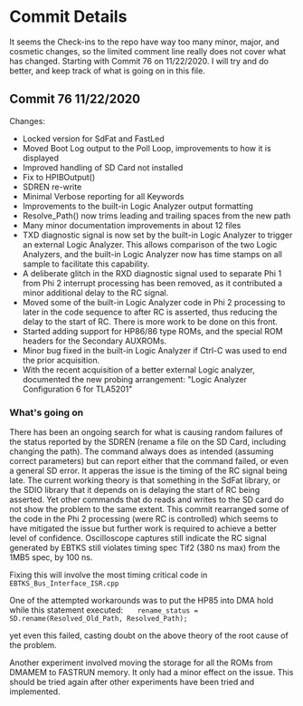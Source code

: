 # Commit Details

It seems the Check-ins to the repo have way too many minor, major, and cosmetic
changes, so the limited comment line really does not cover what has changed.
Starting with Commit 76 on 11/22/2020.
I will try and do better, and keep track of what is going on in this file.


## Commit 76 11/22/2020

Changes:
-   Locked version for SdFat and FastLed
-   Moved Boot Log output to the Poll Loop, improvements to how it is displayed
-   Improved handling of SD Card not installed
-   Fix to HPIBOutput()
-   SDREN re-write
-   Minimal Verbose reporting for all Keywords
-   Improvements to the built-in Logic Analyzer output formatting
-   Resolve_Path() now trims leading and trailing spaces from the new path
-   Many minor documentation improvements in about 12 files
-   TXD diagnostic signal is now set by the built-in Logic Analyzer to trigger
    an external Logic Analyzer. This allows comparison of the two Logic Analyzers,
    and the built-in Logic Analyzer now has time stamps on all sample to
    facilitate this capability.
-   A deliberate glitch in the RXD diagnostic signal used to separate Phi 1
    from Phi 2 interrupt processing has been removed, as it contributed a
    minor additional delay to the RC signal.
-   Moved some of the built-in Logic Analyzer code in Phi 2 processing to
    later in the code sequence to after RC is asserted, thus reducing the
    delay to the start of RC. There is more work to be done on this front.
-   Started adding support for HP86/86 type ROMs, and the special ROM headers
    for the Secondary AUXROMs.
-   Minor bug fixed in the built-in Logic Analyzer if Ctrl-C was used to end
    the prior acquisition.
-   With the recent acquisition of a better external Logic analyzer, documented
    the new probing arrangement: "Logic Analyzer Configuration 6 for TLA5201"

### What's going on

There has been an ongoing search for what is causing random failures of the
status reported by the SDREN (rename a file on the SD Card, including changing
the path). The command always does as intended (assuming correct parameters)
but can report either that the command failed, or even a general SD error.
It apperas the issue is the timing of the RC signal being late. The current
working theory is that something in the SdFat library, or the SDIO library
that it depends on is delaying the start of RC being asserted. Yet other
commands that do reads and writes to the SD card do not show the problem to
the same extent. This commit rearranged some of the code in the Phi 2
processing (were RC is controlled) which seems to have mitigated the issue
but further work is required to achieve a better level of confidence.
Oscilloscope captures still indicate the RC signal generated by EBTKS still
violates timing spec Tif2 (380 ns max) from the 1MB5 spec, by 100 ns.

Fixing this will involve the most timing critical code in
`   EBTKS_Bus_Interface_ISR.cpp`

One of the attempted workarounds was to put the HP85 into DMA hold while
this statement executed:
`   rename_status = SD.rename(Resolved_Old_Path, Resolved_Path);`

yet even this failed, casting doubt on the above theory of the root cause
of the problem.

Another experiment involved moving the storage for all the ROMs from DMAMEM
to FASTRUN memory. It only had a minor effect on the issue. This should be
tried again after other experiments have been tried and implemented.


